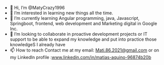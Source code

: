 - 👋 Hi, I’m @MatyCrazy1996
- 👀 I’m interested in learning new things all the time.
- 🌱 I’m currently learning  Angular programming, java, Javascript, Springboot, frontend, web development and Marketing digital in Google Inc.
- 💞️ I’m looking to collaborate in proactive development projects or IT support to be able to expand my knowledge and put into practice those knowledgeS I already have
- 📫 How to reach Contact me at my email: Mati.86.2021@gmail.com or on my LinkedIn profile :www.linkedin.com/in/matias-aquino-96874b20b

<!---
MatyCrazy1996/MatyCrazy1996 is a ✨ special ✨ repository because its `README.md` (this file) appears on your GitHub profile.
You can click the Preview link to take a look at your changes.
--->
